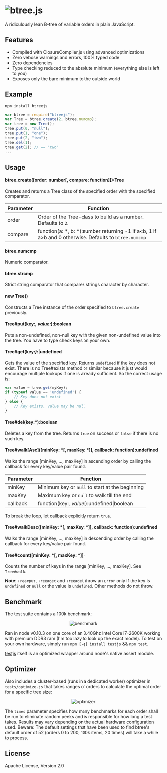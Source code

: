 ![btree.js](https://raw.github.com/dcodeIO/btree.js/master/btree.png)
==============
A ridiculously lean B-tree of variable orders in plain JavaScript.

Features
--------
* Compiled with ClosureCompiler.js using advanced optimizations
* Zero vebose warnings and errors, 100% typed code
* Zero dependencies
* Type checking reduced to the absolute minimum (everything else is left to you)
* Exposes only the bare minimum to the outside world

Example
-------
`npm install btreejs`

```javascript
var btree = require("btreejs");
var Tree = btree.create(2, btree.numcmp);
var tree = new Tree();
tree.put(0, "null");
tree.put(1, "one");
tree.put(2, "two");
tree.del(1);
tree.get(2); // == "two"
...
```

Usage
-----
#### btree.create([order: number[, compare: function]]):Tree
Creates and returns a Tree class of the specified order with the specified comparator.

| Parameter | Function                                                                                                    | 
| --------- | ----------------------------------------------------------------------------------------------------------- |
| order     | Order of the Tree-class to build as a number. Defaults to `2`.                                              |
| compare   | function(a: *, b: *):number returning -1 if a&lt;b, 1 if a&gt;b and 0 otherwise. Defaults to `btree.numcmp` |

#### btree.numcmp
Numeric comparator.

#### btree.strcmp
Strict string comparator that compares strings character by character.

#### new Tree()
Constructs a Tree instance of the order specified to `btree.create` previously.

#### Tree#put(key:*, value:*):boolean
Puts a non-undefined, non-null key with the given non-undefined value into the tree. You have to type check keys on your
own.

#### Tree#get(key:*):*|undefined
Gets the value of the specified key. Returns `undefined` if the key does not exist. There is no Tree#exists method or
similar because it just would encourage multiple lookups if one is already sufficient. So the correct usage is:

```javascript
var value = tree.get(myKey);
if (typeof value == 'undefined') {
    // Key does not exist
} else {
    // Key exists, value may be null
}
```

#### Tree#del(key:*):boolean
Deletes a key from the tree. Returns `true` on success or `false` if there is no such key.

#### Tree#walk\[Asc\]([minKey: *[, maxKey: *]], callback: function):undefined
Walks the range [minKey, ..., maxKey] in ascending order by calling the callback for every key/value pair found.

| Parameter | Function                                                                                      |
| --------- | --------------------------------------------------------------------------------------------- |
| minKey    | Minimum key or `null` to start at the beginning                                               |
| maxKey    | Maximum key or `null` to walk till the end                                                    |
| callback  | function(key:*, value:*):undefined\|boolean                                                   |

To break the loop, let callback explicitly return `true`.

#### Tree#walkDesc([minKey: *[, maxKey: *]], callback: function):undefined
Walks the range [minKey, ..., maxKey] in descending order by calling the callback for every key/value pair found.

#### Tree#count([minKey: *[, maxKey: *]])
Counts the number of keys in the range [minKey, ..., maxKey]. See `Tree#walk`.

**Note**: `Tree#put`, `Tree#get` and `Tree#del` throw an `Error` only if the key is `undefined` or `null` or the value
is `undefined`. Other methods do not throw.

Benchmark
---------
The test suite contains a 100k benchmark:

<p align="center">
    <img src="https://raw.github.com/dcodeIO/btree.js/master/bench.jpg" alt="benchmark" />
</p>

Ran in node v0.10.3 on one core of an 3.40Ghz Intel Core i7-2600K working with premium DDR3 ram (I'm too lazy to look
up the exact model). To test on your own hardware, simply run `npm [-g] install testjs` && `npm test`.

[testjs](https://github.com/dcodeIO/test.js) itself is an optimized wrapper around node's native assert module.

Optimizer
---------
Also includes a cluster-based (runs in a dedicated worker) optimizer in `tests/optimize.js` that takes ranges of orders
to calculate the optimal order for a specific tree size:

<p align="center">
    <img src="https://raw.github.com/dcodeIO/btree.js/master/optimize.jpg" alt="optimizer" />
</p>

The `times` parameter specifies how many benchmarks for each order shall be run to eliminate random peeks and is
responsible for how long a test takes. Results may vary depending on the actual hardware configuration used.
Beware: The default settings that have been used to find btree's default order of 52 (orders 0 to 200, 100k items, 20
times) will take a while to process.

License
-------
Apache License, Version 2.0
